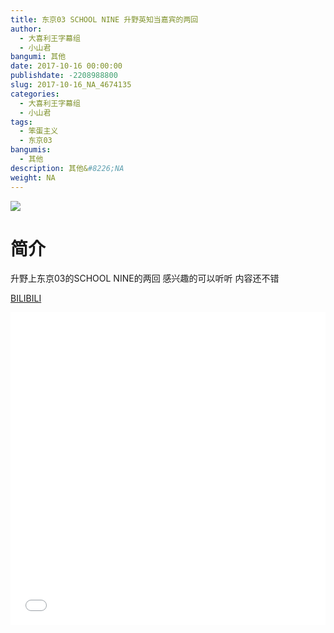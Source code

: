 ```yaml
---
title: 东京03 SCHOOL NINE 升野英知当嘉宾的两回
author: 
  - 大喜利王字幕组
  - 小山君
bangumi: 其他
date: 2017-10-16 00:00:00
publishdate: -2208988800
slug: 2017-10-16_NA_4674135
categories: 
  - 大喜利王字幕组
  - 小山君
tags: 
  - 笨蛋主义
  - 东京03
bangumis: 
  - 其他
description: 其他&#8226;NA
weight: NA
---
```


![](https://i.imgur.com/IKph4cv.jpg)

# 简介  
升野上东京03的SCHOOL NINE的两回 感兴趣的可以听听 内容还不错 







  [BILIBILI](https://www.bilibili.com/video/av4674135/)


  <iframe src="//www.bilibili.com/html/html5player.html?cid=7583096&aid=4674135" width="100%" height="500" frameborder="0" allowfullscreen="allowfullscreen"></iframe>
